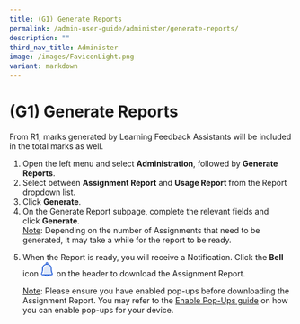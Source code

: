 ```yaml
---
title: (G1) Generate Reports
permalink: /admin-user-guide/administer/generate-reports/
description: ""
third_nav_title: Administer
image: /images/FaviconLight.png
variant: markdown
---
```

<h1 id="generate-reports">(G1) Generate Reports</h1>
<p>From R1, marks generated by Learning Feedback Assistants will be included in the total marks as well.</p>
<ol>
<li>Open the left menu and select <strong>Administration</strong>, followed by <strong>Generate Reports</strong>.</li>
	<li>Select between <strong>Assignment Report</strong> and <strong> Usage Report </strong> from the Report dropdown list.</li>
<li>Click <strong>Generate</strong>.</li>
<li>On the Generate Report subpage, complete the relevant fields and click&nbsp;<strong>Generate</strong>.</li>
<u>Note</u>: Depending on the number of Assignments that need to be generated, it may take a while for the report to be ready.

<li><p>When the Report is ready, you will receive a Notification. Click the <strong>Bell</strong> icon <img style="width:1.5rem; display: inline;" src="/images/Icons/Bell.svg"> on the header to download the Assignment Report.</p>
	<p> <u>Note</u>: Please ensure you have enabled pop-ups before downloading the Assignment Report. You may refer to the <a target="_blank" href="/files/Userguide/Downloadable%20Resources/Enable-Pop-ups-Guide.pdf">Enable Pop-Ups guide</a> on how you can enable pop-ups for your device.</p>
</li>
</ol>